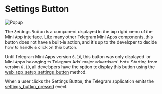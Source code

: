 # Settings Button

![Popup](/components/settings-button.png)

The Settings Button is a component displayed in the top right menu of the Mini App interface. Like
many other Telegram Mini Apps components, this button does not have a built-in action, and it's up
to the developer to decide how to handle a click on this button.

Until Telegram Mini Apps version `6.10`, this button was only displayed for Mini Apps belonging to
Telegram Ads' major advertisers' bots. Starting from version `6.10`, all developers have the option
to display this button using
the [web_app_setup_settings_button](../apps-communication/methods.md#web-app-setup-settings-button)
method.

When a user clicks the Settings Button, the Telegram application emits
the [settings_button_pressed](../apps-communication/events.md#settings-button-pressed) event.